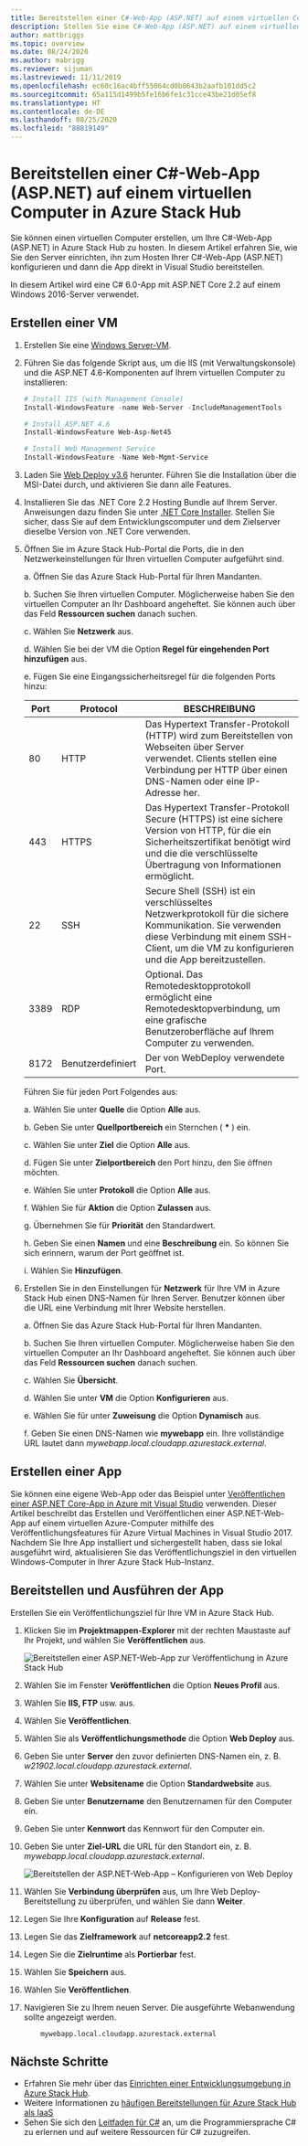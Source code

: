 ```yaml
---
title: Bereitstellen einer C#-Web-App (ASP.NET) auf einem virtuellen Computer in Azure Stack Hub
description: Stellen Sie eine C#-Web-App (ASP.NET) auf einem virtuellen Computer in Azure Stack Hub bereit.
author: mattbriggs
ms.topic: overview
ms.date: 08/24/2020
ms.author: mabrigg
ms.reviewer: sijuman
ms.lastreviewed: 11/11/2019
ms.openlocfilehash: ec60c16ac4bff55064cd0b0643b2aafb101dd5c2
ms.sourcegitcommit: 65a115d1499b5fe16b6fe1c31cce43be21d05ef8
ms.translationtype: HT
ms.contentlocale: de-DE
ms.lasthandoff: 08/25/2020
ms.locfileid: "88819149"
---
```

# <a name="deploy-a-c-aspnet-web-app-to-a-vm-in-azure-stack-hub"></a>Bereitstellen einer C#-Web-App (ASP.NET) auf einem virtuellen Computer in Azure Stack Hub

Sie können einen virtuellen Computer erstellen, um Ihre C#-Web-App (ASP.NET) in Azure Stack Hub zu hosten. In diesem Artikel erfahren Sie, wie Sie den Server einrichten, ihn zum Hosten Ihrer C#-Web-App (ASP.NET) konfigurieren und dann die App direkt in Visual Studio bereitstellen.

In diesem Artikel wird eine C# 6.0-App mit ASP.NET Core 2.2 auf einem Windows 2016-Server verwendet.

## <a name="create-a-vm"></a>Erstellen einer VM

1. Erstellen Sie eine [Windows Server-VM](azure-stack-quick-windows-portal.md).

1. Führen Sie das folgende Skript aus, um die IIS (mit Verwaltungskonsole) und die ASP.NET 4.6-Komponenten auf Ihrem virtuellen Computer zu installieren:

    ```PowerShell  
    # Install IIS (with Management Console)
    Install-WindowsFeature -name Web-Server -IncludeManagementTools
    
    # Install ASP.NET 4.6
    Install-WindowsFeature Web-Asp-Net45
    
    # Install Web Management Service
    Install-WindowsFeature -Name Web-Mgmt-Service
    ```

1. Laden Sie [Web Deploy v3.6](https://www.microsoft.com/download/details.aspx?id=43717) herunter. Führen Sie die Installation über die MSI-Datei durch, und aktivieren Sie dann alle Features.

1. Installieren Sie das .NET Core 2.2 Hosting Bundle auf Ihrem Server. Anweisungen dazu finden Sie unter [.NET Core Installer](https://dotnet.microsoft.com/download/dotnet-core/2.2). Stellen Sie sicher, dass Sie auf dem Entwicklungscomputer und dem Zielserver dieselbe Version von .NET Core verwenden.

1. Öffnen Sie im Azure Stack Hub-Portal die Ports, die in den Netzwerkeinstellungen für Ihren virtuellen Computer aufgeführt sind.

    a. Öffnen Sie das Azure Stack Hub-Portal für Ihren Mandanten.

    b. Suchen Sie Ihren virtuellen Computer. Möglicherweise haben Sie den virtuellen Computer an Ihr Dashboard angeheftet. Sie können auch über das Feld **Ressourcen suchen** danach suchen.

    c. Wählen Sie **Netzwerk** aus.

    d. Wählen Sie bei der VM die Option **Regel für eingehenden Port hinzufügen** aus.

    e. Fügen Sie eine Eingangssicherheitsregel für die folgenden Ports hinzu:

    | Port | Protocol | BESCHREIBUNG |
    | --- | --- | --- |
    | 80 | HTTP | Das Hypertext Transfer-Protokoll (HTTP) wird zum Bereitstellen von Webseiten über Server verwendet. Clients stellen eine Verbindung per HTTP über einen DNS-Namen oder eine IP-Adresse her. |
    | 443 | HTTPS | Das Hypertext Transfer-Protokoll Secure (HTTPS) ist eine sichere Version von HTTP, für die ein Sicherheitszertifikat benötigt wird und die die verschlüsselte Übertragung von Informationen ermöglicht.  |
    | 22 | SSH | Secure Shell (SSH) ist ein verschlüsseltes Netzwerkprotokoll für die sichere Kommunikation. Sie verwenden diese Verbindung mit einem SSH-Client, um die VM zu konfigurieren und die App bereitzustellen. |
    | 3389 | RDP | Optional. Das Remotedesktopprotokoll ermöglicht eine Remotedesktopverbindung, um eine grafische Benutzeroberfläche auf Ihrem Computer zu verwenden.   |
    | 8172 | Benutzerdefiniert | Der von WebDeploy verwendete Port. |

    Führen Sie für jeden Port Folgendes aus:

    a. Wählen Sie unter **Quelle** die Option **Alle** aus.

    b. Geben Sie unter **Quellportbereich** ein Sternchen ( **\*** ) ein.

    c. Wählen Sie unter **Ziel** die Option **Alle** aus.

    d. Fügen Sie unter **Zielportbereich** den Port hinzu, den Sie öffnen möchten.

    e. Wählen Sie unter **Protokoll** die Option **Alle** aus.

    f. Wählen Sie für **Aktion** die Option **Zulassen** aus.

    g. Übernehmen Sie für **Priorität** den Standardwert.

    h. Geben Sie einen **Namen** und eine **Beschreibung** ein. So können Sie sich erinnern, warum der Port geöffnet ist.

    i. Wählen Sie **Hinzufügen**.

1.  Erstellen Sie in den Einstellungen für **Netzwerk** für Ihre VM in Azure Stack Hub einen DNS-Namen für Ihren Server. Benutzer können über die URL eine Verbindung mit Ihrer Website herstellen.

    a. Öffnen Sie das Azure Stack Hub-Portal für Ihren Mandanten.

    b. Suchen Sie Ihren virtuellen Computer. Möglicherweise haben Sie den virtuellen Computer an Ihr Dashboard angeheftet. Sie können auch über das Feld **Ressourcen suchen** danach suchen.

    c. Wählen Sie **Übersicht**.

    d. Wählen Sie unter **VM** die Option **Konfigurieren** aus.

    e. Wählen Sie für unter **Zuweisung** die Option **Dynamisch** aus.

    f. Geben Sie einen DNS-Namen wie **mywebapp** ein. Ihre vollständige URL lautet dann *mywebapp.local.cloudapp.azurestack.external*.

## <a name="create-an-app"></a>Erstellen einer App 

Sie können eine eigene Web-App oder das Beispiel unter [Veröffentlichen einer ASP.NET Core-App in Azure mit Visual Studio](/aspnet/core/tutorials/razor-pages/razor-pages-start?tabs=visual-studio&view=aspnetcore-2.2) verwenden. Dieser Artikel beschreibt das Erstellen und Veröffentlichen einer ASP.NET-Web-App auf einem virtuellen Azure-Computer mithilfe des Veröffentlichungsfeatures für Azure Virtual Machines in Visual Studio 2017. Nachdem Sie Ihre App installiert und sichergestellt haben, dass sie lokal ausgeführt wird, aktualisieren Sie das Veröffentlichungsziel in den virtuellen Windows-Computer in Ihrer Azure Stack Hub-Instanz.

## <a name="deploy-and-run-the-app"></a>Bereitstellen und Ausführen der App

Erstellen Sie ein Veröffentlichungsziel für Ihre VM in Azure Stack Hub.

1. Klicken Sie im **Projektmappen-Explorer** mit der rechten Maustaste auf Ihr Projekt, und wählen Sie **Veröffentlichen** aus.

    ![Bereitstellen einer ASP.NET-Web-App zur Veröffentlichung in Azure Stack Hub](media/azure-stack-dev-start-howto-vm-dotnet/deploy-app-to-azure-stack.png)

1. Wählen Sie im Fenster **Veröffentlichen** die Option **Neues Profil** aus.
1. Wählen Sie **IIS, FTP** usw. aus.
1. Wählen Sie **Veröffentlichen**.
1. Wählen Sie als **Veröffentlichungsmethode** die Option **Web Deploy** aus.
1. Geben Sie unter **Server** den zuvor definierten DNS-Namen ein, z. B. *w21902.local.cloudapp.azurestack.external*.
1. Wählen Sie unter **Websitename** die Option **Standardwebsite** aus.
1. Geben Sie unter **Benutzername** den Benutzernamen für den Computer ein.
1. Geben Sie unter **Kennwort** das Kennwort für den Computer ein.
1. Geben Sie unter **Ziel-URL** die URL für den Standort ein, z. B. *mywebapp.local.cloudapp.azurestack.external*.

    ![Bereitstellen der ASP.NET-Web-App – Konfigurieren von Web Deploy](media/azure-stack-dev-start-howto-vm-dotnet/configure-web-deploy.png)

1. Wählen Sie **Verbindung überprüfen** aus, um Ihre Web Deploy-Bereitstellung zu überprüfen, und wählen Sie dann **Weiter**.
1. Legen Sie Ihre **Konfiguration** auf **Release** fest.
1. Legen Sie das **Zielframework** auf  **netcoreapp2.2** fest.
1. Legen Sie die **Zielruntime** als **Portierbar** fest.
1. Wählen Sie **Speichern** aus.
1. Wählen Sie **Veröffentlichen**.
1. Navigieren Sie zu Ihrem neuen Server. Die ausgeführte Webanwendung sollte angezeigt werden.

    ```http  
        mywebapp.local.cloudapp.azurestack.external
    ```

## <a name="next-steps"></a>Nächste Schritte

- Erfahren Sie mehr über das [Einrichten einer Entwicklungsumgebung in Azure Stack Hub](azure-stack-dev-start.md).
- Weitere Informationen zu [häufigen Bereitstellungen für Azure Stack Hub als IaaS](azure-stack-dev-start-deploy-app.md)
- Sehen Sie sich den [Leitfaden für C#](/dotnet/csharp/) an, um die Programmiersprache C# zu erlernen und auf weitere Ressourcen für C# zuzugreifen.
